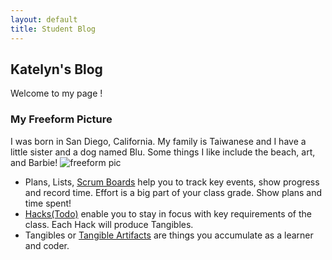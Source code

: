 ```yaml
---
layout: default
title: Student Blog
---
```



## Katelyn's Blog
Welcome to my page ! 

### My Freeform Picture
I was born in San Diego, California. 
My family is Taiwanese and I have a little sister and a dog named Blu. 
Some things I like include the beach, art, and Barbie!
![freeform pic](https://i.imgur.com/7YUCqwg.png)

- Plans, Lists, [Scrum Boards](https://clickup.com/blog/scrum-board/) help you to track key events, show progress and record time.  Effort is a big part of your class grade.  Show plans and time spent!
- [Hacks(Todo)](https://levelup.gitconnected.com/six-ultimate-daily-hacks-for-every-programmer-60f5f10feae) enable you to stay in focus with key requirements of the class.  Each Hack will produce Tangibles.
- Tangibles or [Tangible Artifacts](https://en.wikipedia.org/wiki/Artifact_(software_development)) are things you accumulate as a learner and coder. 
